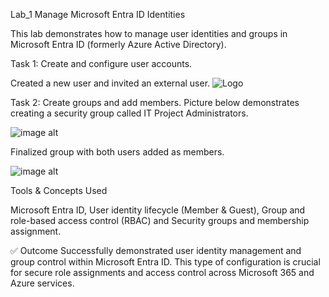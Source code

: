Lab_1 Manage Microsoft Entra ID Identities

This lab demonstrates how to manage user identities and groups in Microsoft Entra ID (formerly Azure Active Directory).

Task 1: Create and configure user accounts.

Created a new user and invited an external user. 
 ![Logo](https://github.com/dy1000/Azure-Administrator-AZ-104-Labs/blob/main/Labs/All-Files/Lab-Picture-1.png?raw=true)


Task 2: Create groups and add members. Picture below demonstrates creating a security group called IT Project Administrators. 

![image alt](https://github.com/dy1000/Azure-Administrator-AZ-104-Labs/blob/main/Labs/All-Files/Lab-Picture-2.png?raw=true)

Finalized group with both users added as members. 

![image alt](https://github.com/dy1000/Azure-Administrator-AZ-104-Labs/blob/main/Labs/All-Files/Lab-Picture-3.png?raw=true)

Tools & Concepts Used 

Microsoft Entra ID, User identity lifecycle (Member & Guest), Group and role-based access control (RBAC) and Security groups and membership assignment.

✅ Outcome Successfully demonstrated user identity management and group control within Microsoft Entra ID. This type of configuration is crucial for secure role assignments and access control across Microsoft 365 and Azure services.
